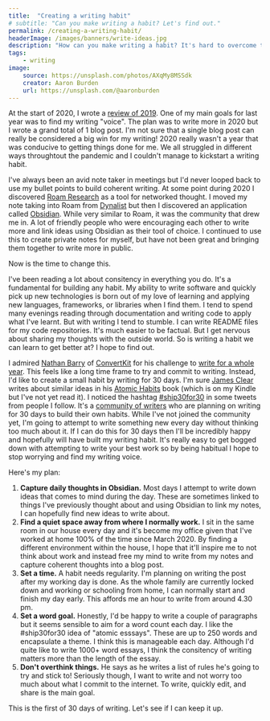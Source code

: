```yaml
---
title:  "Creating a writing habit"
# subtitle: "Can you make writing a habit? Let's find out."
permalink: /creating-a-writing-habit/
headerImage: /images/banners/write-ideas.jpg
description: "How can you make writing a habit? It's hard to overcome the fear of writing but by making it habitual, it should become easier. I hope to make 2021 my year of writing. Read more."
tags:
    - writing
image:
    source: https://unsplash.com/photos/AXqMy8MSSdk
    creator: Aaron Burden
    url: https://unsplash.com/@aaronburden
---
```


At the start of 2020, I wrote a [review of 2019](/2019-personal-retrospective). One of my main goals for last year was to find my writing "voice". The plan was to write more in 2020 but I wrote a grand total of 1 blog post. I'm not sure that a single blog post can really be considered a big win for my writing! 2020 really wasn't a year that was conducive to getting things done for me. We all struggled in different ways throughtout the pandemic and I couldn't manage to kickstart a writing habit.

I've always been an avid note taker in meetings but I'd never looped back to use my bullet points to build coherent writing. At some point during 2020 I discovered [Roam Research](https://roamresearch.com/) as a tool for networked thought. I moved my note taking into Roam from [Dynalist](https://dynalist.io/) but then I discovered an application called [Obsidian](https://obsidian.md/). While very similar to Roam, it was the community that drew me in. A lot of friendly people who were encouraging each other to write more and link ideas using Obsidian as their tool of choice. I continued to use this to create private notes for myself, but have not been great and bringing them together to write more in public.

Now is the time to change this.

I've been reading a lot about consitency in everything you do. It's a fundamental for building any habit. My ability to write software and quickly pick up new technologies is born out of my love of learning and applying new languages, frameworks, or libraries when I find them. I tend to spend many evenings reading through documentation and writing code to apply what I've learnt. But with writing I tend to stumble. I can write README files for my code repositories. It's much easier to be factual. But I get nervous about sharing my thoughts with the outside world. So is writing a habit we can learn to get better at? I hope to find out.

I admired [Nathan Barry](https://nathanbarry.com/) of [ConvertKit](https://convertkit.com/) for his challenge to [write for a whole year](https://nathanbarry.com/365/). This feels like a long time frame to try and commit to writing. Instead, I'd like to create a small habit by writing for 30 days. I'm sure [James Clear](https://jamesclear.com/) writes about similar ideas in his [Atomic Habits](https://jamesclear.com/atomic-habits) book (which is on my Kindle but I've not yet read it). I noticed the hashtag [#ship30for30](https://twitter.com/search?q=ship30for30) in some tweets from people I follow. It's a [community of writers](https://ship30for30.com/) who are planning on writing for 30 days to build their own habits. While I've not joined the community yet, I'm going to attempt to write something new every day without thinking too much about it. If I can do this for 30 days then I'll be incredibly happy and hopefully will have built my writing habit. It's really easy to get bogged down with attempting to write your best work so by being habitual I hope to stop worrying and find my writing voice.

Here's my plan:

1. **Capture daily thoughts in Obsidian.** Most days I attempt to write down ideas that comes to mind during the day. These are sometimes linked to things I've previously thought about and using Obsidian to link my notes, I can hopefully find new ideas to write about.
1. **Find a quiet space away from where I normally work.** I sit in the same room in our house every day and it's become my office given that I've worked at home 100% of the time since March 2020. By finding a different environment within the house, I hope that it'll inspire me to not think about work and instead free my mind to write from my notes and capture coherent thoughts into a blog post.
1. **Set a time.** A habit needs regularity. I'm planning on writing the post after my working day is done. As the whole family are currently locked down and working or schooling from home, I can normally start and finish my day early. This affords me an hour to write from around 4.30 pm.
1. **Set a word goal.** Honestly, I'd be happy to write a couple of paragraphs but it seems sensible to aim for a word count each day. I like the #ship30for30 idea of "atomic esssays". These are up to 250 words and encapsulate a theme. I think this is manageable each day. Although I'd quite like to write 1000+ word essays, I think the consitency of writing matters more than the length of the essay.
1. **Don't overthink things.** He says as he writes a list of rules he's going to try and stick to! Seriously though, I want to write and not worry too much about what I commit to the internet. To write, quickly edit, and share is the main goal.

This is the first of 30 days of writing. Let's see if I can keep it up.